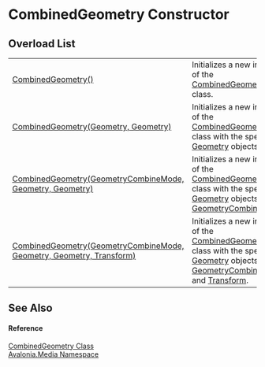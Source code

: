 # CombinedGeometry Constructor


## Overload List
<table>
<tr>
<td><a href="M_Avalonia_Media_CombinedGeometry__ctor">CombinedGeometry()</a></td>
<td>Initializes a new instance of the <a href="T_Avalonia_Media_CombinedGeometry">CombinedGeometry</a> class.</td>
</tr>
<tr>
<td><a href="M_Avalonia_Media_CombinedGeometry__ctor_1">CombinedGeometry(Geometry, Geometry)</a></td>
<td>Initializes a new instance of the <a href="T_Avalonia_Media_CombinedGeometry">CombinedGeometry</a> class with the specified <a href="T_Avalonia_Media_Geometry">Geometry</a> objects.</td>
</tr>
<tr>
<td><a href="M_Avalonia_Media_CombinedGeometry__ctor_3">CombinedGeometry(GeometryCombineMode, Geometry, Geometry)</a></td>
<td>Initializes a new instance of the <a href="T_Avalonia_Media_CombinedGeometry">CombinedGeometry</a> class with the specified <a href="T_Avalonia_Media_Geometry">Geometry</a> objects and <a href="P_Avalonia_Media_CombinedGeometry_GeometryCombineMode">GeometryCombineMode</a>.</td>
</tr>
<tr>
<td><a href="M_Avalonia_Media_CombinedGeometry__ctor_2">CombinedGeometry(GeometryCombineMode, Geometry, Geometry, Transform)</a></td>
<td>Initializes a new instance of the <a href="T_Avalonia_Media_CombinedGeometry">CombinedGeometry</a> class with the specified <a href="T_Avalonia_Media_Geometry">Geometry</a> objects, <a href="P_Avalonia_Media_CombinedGeometry_GeometryCombineMode">GeometryCombineMode</a> and <a href="T_Avalonia_Media_Transform">Transform</a>.</td>
</tr>
</table>

## See Also


#### Reference
<a href="T_Avalonia_Media_CombinedGeometry">CombinedGeometry Class</a>  
<a href="N_Avalonia_Media">Avalonia.Media Namespace</a>  

